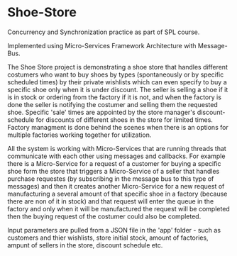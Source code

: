 # Shoe-Store

Concurrency and Synchronization practice as part of SPL course.

Implemented using Micro-Services Framework Architecture with Message-Bus.

The Shoe Store project is demonstrating a shoe store that handles different costumers who want to buy shoes by types (spontaneously or by specific scheduled times) by their private wishlists which can even specify to buy a specific shoe only when it is under discount. The seller is selling a shoe if it is in stock or ordering from the factory if it is not, and when the factory is done the seller is notifying the costumer and selling them the requested shoe. 
Specific 'sale' times are appointed by the store manager's discount-schedule for discounts of different shoes in the store for limited times.
Factory managment is done behind the scenes when there is an options for multiple factories working together for utilization.

All the system is working with Micro-Services that are running threads that communicate with each other using messages and callbacks.
For example there is a Micro-Service for a request of a customer for buying a specific shoe form the store that triggers a Micro-Service of a seller that handles purchase requestes (by subscribing in the message bus to this type of messages) and then it creates another Micro-Service for a new request of manufacturing a several amount of that specific shoe in a factory (because there are non of it in stock) and that request will enter the queue in the factory and only when it will be manufactured the request will be completed then the buying request of the costumer could also be completed.

Input parameters are pulled from a JSON file in the 'app' folder - such as customers and thier wishlists, store initial stock, amount of factories, ampunt of sellers in the store, discount schedule etc.

